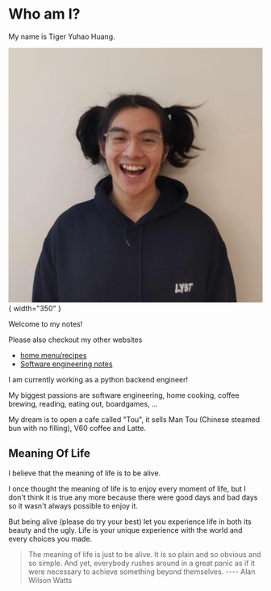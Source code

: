 # Who am I?

My name is Tiger Yuhao Huang.

![me](images/me.webp){ width="350" }

Welcome to my notes!

Please also checkout my other websites

- [home menu/recipes](https://toucafe.uk) 
- [Software engineering notes](https://www.tigerhuangyuhao.uk/dev_notes/) 

I am currently working as a python backend engineer!

My biggest passions are
software engineering,
home cooking,
coffee brewing,
reading,
eating out,
boardgames, 
...

My dream is to open a cafe called "Tou", it sells Man Tou (Chinese steamed bun
with no filling), V60 coffee and Latte.

## Meaning Of Life

I believe that the meaning of life is to be alive.

I once thought the meaning of life is to enjoy every moment of life, but I
don't think it is true any more because there were good days and bad days so
it wasn't always possible to enjoy it.

But being alive (please do try your best) let you experience life in both its
beauty and the ugly. Life is your unique experience with the world and every
choices you made.

> The meaning of life is just to be alive. It is so plain and so obvious and
> so simple. And yet, everybody rushes around in a great panic as if it were
> necessary to achieve something beyond themselves.  ---- Alan Wilson Watts
